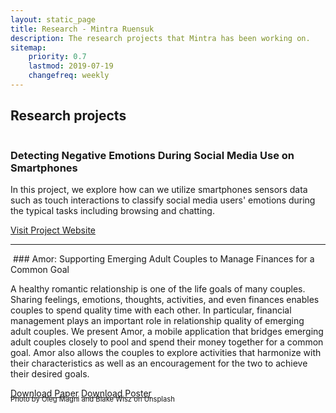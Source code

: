 ```yaml
---
layout: static_page
title: Research - Mintra Ruensuk
description: The research projects that Mintra has been working on.
sitemap:
    priority: 0.7
    lastmod: 2019-07-19
    changefreq: weekly
---
```

## Research projects

<span class="image fit" style="margin-bottom: 0px;">
	<img src="{{ "/images/project1.jpg" | absolute_url }}" alt="" />
</span>

### Detecting Negative Emotions During Social Media Use on Smartphones

In this project, we explore how can we utilize smartphones sensors data such as touch interactions to classify social media users' emotions during the typical tasks including browsing and chatting. 

<a href="/asian-chi" class="button">Visit Project Website</a>

<hr />

<span class="image fit" style="margin-bottom: 0px;">
	<img src="{{ "/images/project2.jpg" | absolute_url }}" alt="" />
</span>
### Amor: Supporting Emerging Adult Couples to Manage Finances for a Common Goal

A healthy romantic relationship is one of the life goals of many couples. Sharing feelings, emotions, thoughts, activities, and even finances enables couples to spend quality time with each other. In particular, financial management plays an important role in relationship quality of emerging adult couples. We present Amor, a mobile application that bridges emerging adult couples closely to pool and spend their money together for a common goal. Amor also allows the couples to explore activities that harmonize with their characteristics as well as an encouragement for the two to achieve their desired goals.

<a href="https://dl.acm.org/citation.cfm?id=3309688" target="_blank" class="button">Download Paper</a>
<a href="/images/amor_poster.png" target="_blank" class="button">Download Poster</a>

<p style="font-size: 0.7rem; margin-top: -20px;">Photo by Oleg Magni and Blake Wisz on Unsplash</p>
